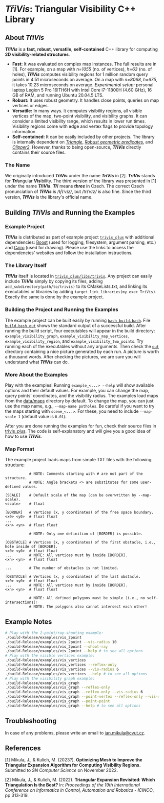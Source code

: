 # ***TřiVis***: Triangular Visibility C++ Library

## About ***TřiVis***

***TřiVis*** is a **fast**, **robust**, **versatile**, **self-contained** C++ library for computing **2D visibility-related structures**.

* **Fast:** It was evaluated on complex map instances.
  The full results are in [1].
  For example, on a map with *n=1055* (no. of vertices), *h=63* (no. of holes), ***TřiVis*** computes visibility regions for 1 million random query points in 4.51 microseconds on average.
  On a map with *n=8068*, *h=675*, it takes 10.23 microseconds on average.
  *Experimental setup:* personal laptop Legion 5 Pro 16ITH6H with Intel Core i7-11800H (4.60 GHz), 16 GB of RAM, and running Ubuntu 20.04.5 LTS.
* **Robust:** It uses robust geometry. It handles close points, queries on map vertices or edges.
* **Versatile:** In many ways. It computes visibility regions, all visible vertices of the map, two-point visibility, and visibility graphs.
  It can consider a limited visibility range, which results in lower run times.
  Visibility regions come with edge and vertex flags to provide topology information.
* **Self-contained:**
  It can be easily included by other projects.
  The library is internally dependent on [*Triangle*](https://www.cs.cmu.edu/~quake/triangle.html), [*Robust geometric predicates*](https://github.com/dengwirda/robust-predicate), and [
  *Clipper2*](http://www.angusj.com/clipper2/Docs/Overview.htm).
  However, thanks to being open-source, ***TřiVis*** directly contains their source files.

### The Name

We originally introduced ***TřiVis*** under the name ***TriVis*** in [2].
***TriVis*** stands for ***Tri***angular **Vis**ibility.
The third version of the library was presented in [1] under the name ***TřiVis***.
***Tři*** means ***three*** in Czech.
The correct Czech pronunciation of ***TřiVis*** is */tr̝̊ɪˈvɪz/*, but */trɪˈvɪz/* is also fine.
Since the third version, ***TřiVis*** is the library's official name.

## Building ***TřiVis*** and Running the Examples

### Example Project

***TřiVis*** is distributed as part of example project [`trivis_plus`](trivis_plus) with additional dependencies: [Boost](https://www.boost.org/) (used for logging, filesystem, argument parsing, etc.)
and [Cairo](https://www.cairographics.org/) (used for drawing).
Please use the links to access the dependencies' websites and follow the installation instructions.

### The Library Itself

***TřiVis*** itself is located in [`trivis_plus/libs/trivis`](trivis_plus/libs/trivis).
Any project can easily include ***TřiVis*** simply by copying its files, adding `add_subdirectory(path/to/trivis)` to its CMakeLists.txt, and linking its executables or libraries by
adding `target_link_libraries(my_exec TriVis)`.
Exactly the same is done by the example project.

### Building the Project and Running the Examples

The example project can be built easily by running [`bash build.bash`](build.bash).
File [`build.bash.out`](build.bash.out) shows the standard output of a successful build.
After running the build script, four executables will appear in the build directory: `example_visibility_graph`, `example_visibility_map_vertices`, `example_visibility_region`,
and `example_visibility_two_points`.
Try running each of the executables without any arguments.
Then check the [`out`](out) directory containing a nice picture generated by each run.
A picture is worth a thousand words.
After checking the pictures, we are sure you will understand what ***TřiVis*** can do.

### More About the Examples

Play with the examples!
Running `example_<...> --help` will show available options and their default values.
For example, you can change the map, query points' coordinates, and the visibility radius.
The examples load maps from the [data/maps](data/maps) directory by default.
To change the map, you can just use the map name, e.g., `--map-name potholes`.
Be careful if you want to try the maps starting with `scene_<...>`.
For these, you need to include `--map-scale 1` (default value is `0.01`).

After you are done running the examples for fun, check their source files in [trivis_plus](trivis_plus).
The code is self-explanatory and will give you a good idea of how to use ***TřiVis***.

### Map Format

The example project loads maps from simple TXT files with the following structure:

````
           # NOTE: Comments starting with # are not part of the structure.
           # NOTE: Angle brackets <> are substitutes for some user-defined values.
           
[SCALE]    # Default scale of the map (can be overwritten by --map-scale).
<scale>    # float
           
[BORDER]   # Vertices (x, y coordinates) of the free space boundary.
<x0> <y0>  # float float
...        
<xn> <yn>  # float float
           
           # NOTE: Only one definition of [BORDER] is possible.
           
[OBSTACLE] # Vertices (x, y coordinates) of the first obstacle, i.e., hole inside of [BORDER].
<x0> <y0>  # float float
...        # NOTE: All vertices must by inside [BORDER].
<xn> <yn>  # float float
           
...        # The number of obstacles is not limited.
           
[OBSTACLE] # Vertices (x, y coordinates) of the last obstacle.
<x0> <y0>  # float float
...        # NOTE: All vertices must by inside [BORDER].
<xn> <yn>  # float float
           
           # NOTE: All defined polygons must be simple (i.e., no self-intersections)! 
           # NOTE: The polygons also cannot intersect each other!
````

## Example Notes

```bash
# Play with the 2-point/ray-shooting example:
./build-Release/examples/vis_2point 
./build-Release/examples/vis_2point --vis-radius 10
./build-Release/examples/vis_2point --shoot-ray
./build-Release/examples/vis_2point --help # to see all options
# Play with the visible vertices example:
./build-Release/examples/vis_vertices
./build-Release/examples/vis_vertices --reflex-only
./build-Release/examples/vis_vertices --vis-radius 6
./build-Release/examples/vis_vertices --help # to see all options
# Play with the visibility graph example:
./build-Release/examples/vis_graph
./build-Release/examples/vis_graph --reflex-only
./build-Release/examples/vis_graph --reflex-only --vis-radius 6
./build-Release/examples/vis_graph --point-vertex --reflex-only --vis-radius 6
./build-Release/examples/vis_graph --point-point
./build-Release/examples/vis_graph --help # to see all options
```

## Troubleshooting

In case of any problems, please write an email to [jan.mikula@cvut.cz](mailto:jan.mikula@cvut.cz).

## References

[1] Mikula, J., & Kulich, M. (2023?). **Optimizing Mesh to Improve the Triangular Expansion Algorithm for Computing Visibility Regions.** Submitted to *SN Computer Science* on November 2022.

[2] Mikula, J., & Kulich, M. (2022). **Triangular Expansion Revisited: Which Triangulation Is the Best?** In: *Proceedings of the 19th International Conference on Informatics in Control, Automation
and Robotics - ICINCO*, pp 313-319.
